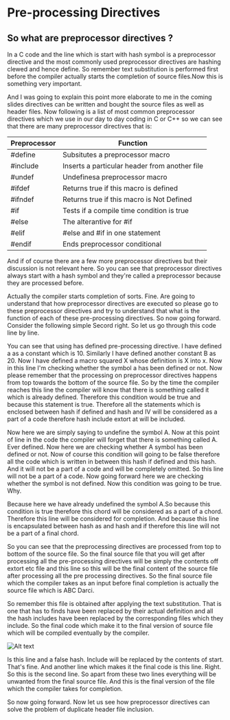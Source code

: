 # Pre-processing Directives


## So what are preprocessor directives ?

In a C code and the line which is start with hash symbol is a preprocessor directive and the most commonly used preprocessor directives are hashing clewed and hence define. So remember text substitution is performed first before the compiler actually starts the completion 
of source files.Now this is something very important.

And I was going to explain this point more elaborate to me in the coming slides directives can be written and bought the source files as well as header files. Now following is a list of most common preprocessor directives which we use in our day to day coding in C or C++ so we can see that there are many preprocessor directives that is:

|Preprocessor | Function |
|---|---|
|#define | Subsitutes a preprocessor macro|
|#include| Inserts a particular header from another file|
|#undef|Undefinesa  preprocessor macro|
|#ifdef|Returns true if this macro is defined|
|#ifndef|Returns true if this macro is Not Defined|
|#if|Tests if a compile time condition is true|
|#else|The alterantive for #if|
|#elif|#else and #if in one statement|
|#endif|Ends preprocessor conditional|

And if of course there are a few more preprocessor directives but their discussion is not relevant here. So you can see that preprocessor directives always start with a hash symbol and they're called a preprocessor because they are processed before.

Actually the compiler starts completion of sorts. Fine. Are going to understand that how preprocessor directives are executed so please go to these preprocessor directives and try to understand that what is the function of each of these pre-processing directives. So now going forward. Consider the following simple Secord right. So let us go through this code line by line.

You can see that using has defined pre-processing directive. I have defined a as a constant which is 10. Similarly I have defined another constant B as 20. Now I have defined a macro squared X whose definition is X into x. Now in this line I'm checking whether the symbol a has been defined or not. Now please remember that the processing on preprocessor directives happens from top towards the bottom of the source file. So by the time the compiler reaches this line the compiler will know that there is something called it which is already defined. Therefore this condition would be true and because this statement is true. Therefore all the statements which is enclosed between hash if defined and hash and IV will be considered as a part of a code therefore hash include extort at will be included.

Now here we are simply saying to undefine  the symbol A. Now at this point of line in the code the compiler will forget that there is something called A. Ever defined. Now here we are checking whether A symbol has been defined or not. Now of course this condition will going to be false therefore all the code which is written in between this hash if defined and this hash. And it will not be a part of a code and will be completely omitted. So this line will not be a part of a code. Now going forward here we are checking whether the symbol is not defined. Now this condition was going to be true. Why.

Because here we have already undefined the symbol A.So because this condition is true therefore this chord will be considered as a part of a chord. Therefore this line will be considered for completion. And because this line is encapsulated between hash as and hash and if therefore this line will not be a part of a final chord.

So you can see that the preprocessing directives are processed from top to bottom of the source file. So the final source file that you will get after processing all the pre-processing directives will be simply the contents off extort etc file and this line so this will be the final content of the source file after processing all the pre processing directives. So the final source file which the compiler takes as an input before final completion is actually the source file which is ABC Darci.

So remember this file is obtained after applying the text substitution. That is one that has to finds have been replaced by their actual definition and all the hash includes have been replaced by the corresponding files which they include. So the final code which make it to the final version of source file which will be compiled eventually by the compiler.

![Alt text](../../images/Pre-processor_directives.PNG?raw=true "Title")


Is this line and a false hash. Include will be replaced by the contents of start. That's fine. And another line which makes it the final code is this line. Right. So this is the second line. So apart from these two lines everything will be unwanted from the final source file. And this is the final version of the file which the compiler takes for completion.

So now going forward. Now let us see how preprocessor directives can solve the problem of duplicate header file inclusion.
